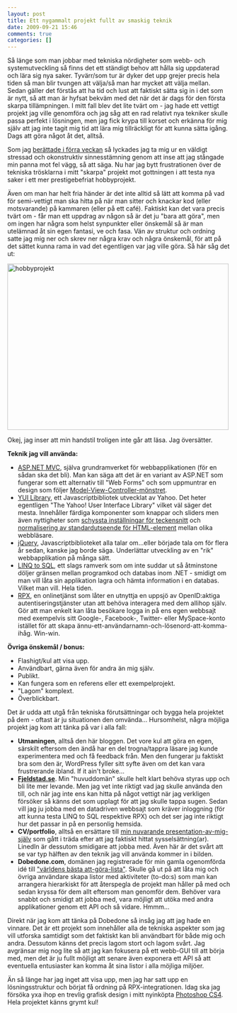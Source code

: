 ```yaml
---
layout: post
title: Ett nygammalt projekt fullt av smaskig teknik
date: 2009-09-21 15:46
comments: true
categories: []
---
```

Så länge som man jobbar med tekniska nördigheter som webb- och systemutveckling så finns det ett ständigt behov att hålla sig uppdaterad och lära sig nya saker. Tyvärr/som tur är dyker det upp grejer precis hela tiden så man blir tvungen att välja/så man har mycket att välja mellan. Sedan gäller det förstås att ha tid och lust att faktiskt sätta sig in i det som är nytt, så att man är hyfsat bekväm med det när det är dags för den första skarpa tillämpningen. I mitt fall blev det lite tvärt om - jag hade ett vettigt projekt jag ville genomföra och jag såg att en rad relativt nya tekniker skulle passa perfekt i lösningen, men jag fick krypa till korset och erkänna för mig själv att jag inte tagit mig tid att lära mig tillräckligt för att kunna sätta igång. Dags att göra något åt det, alltså.

<!--more-->Som jag <a href="http://utmaningen.fjeldstad.se/2009/09/massor-av-tid-men-anda-stressad-dags-att-ta-ett-steg-tillbaka/">berättade i förra veckan</a> så lyckades jag ta mig ur en väldigt stressad och okonstruktiv sinnesstämning genom att inse att jag stångade min panna mot fel vägg, så att säga. Nu har jag bytt frustrationen över de tekniska trösklarna i mitt "skarpa" projekt mot gottningen i att testa nya saker i ett mer prestigebefriat hobbyprojekt.

Även om man har helt fria händer är det inte alltid så lätt att komma på vad för semi-vettigt man ska hitta på när man sitter och knackar kod (eller motsvarande) på kammaren (eller på ett café). Faktiskt kan det vara precis tvärt om - får man ett uppdrag av någon så är det ju "bara att göra", men om ingen har några som helst synpunkter eller önskemål så är man utelämnad åt sin egen fantasi, ve och fasa. Vän av struktur och ordning satte jag mig ner och skrev ner några krav och några önskemål, för att på det sättet kunna rama in vad det egentligen var jag ville göra. Så här såg det ut:

<a href="http://utmaningen.fjeldstad.se/wp-content/uploads/2009/09/hobbyprojekt.jpg"><img class="alignnone size-full wp-image-240" title="hobbyprojekt" src="http://utmaningen.fjeldstad.se/wp-content/uploads/2009/09/hobbyprojekt.jpg" alt="hobbyprojekt" width="500" height="375" /></a>

Okej, jag inser att min handstil troligen inte går att läsa. Jag översätter.

<strong>Teknik jag vill använda:</strong>
<ul>
	<li><a href="http://asp.net/mvc">ASP.NET MVC</a>, själva grundramverket för webbapplikationen (för en sådan ska det bli). Man kan säga att det är en variant av ASP.NET som fungerar som ett alternativ till "Web Forms" och som uppmuntrar en design som följer <a href="http://sv.wikipedia.org/wiki/Model-View-Controller">Model-View-Controller-mönstret</a>.</li>
	<li><a href="http://developer.yahoo.com/yui/">YUI Library</a>, ett Javascriptbibliotek utvecklat av Yahoo. Det heter egentligen "The Yahoo! User Interface Library" vilket väl säger det mesta. Innehåller färdiga komponenter som knappar och sliders men även nyttigheter som <a href="http://developer.yahoo.com/yui/fonts/">schyssta inställningar för teckensnitt</a> och <a href="http://developer.yahoo.com/yui/reset/">normalisering av standardutseende för HTML-element</a> mellan olika webbläsare.</li>
	<li><a href="http://jquery.com/">jQuery</a>, Javascriptbiblioteket alla talar om...eller började tala om för flera år sedan, kanske jag borde säga. Underlättar utveckling av en "rik" webbapplikation på många sätt.</li>
	<li><a href="http://msdn.microsoft.com/en-us/library/bb425822.aspx">LINQ to SQL</a>, ett slags ramverk som om inte suddar ut så åtminstone döljer gränsen mellan programkod och databas inom .NET - smidigt om man vill låta sin applikation lagra och hämta information i en databas. Vilket man vill. Hela tiden.</li>
	<li><a href="https://rpxnow.com/">RPX</a>, en onlinetjänst som låter en utnyttja en uppsjö av OpenID:aktiga autentiseringstjänster utan att behöva interagera med dem allihop själv. Gör att man enkelt kan låta besökare logga in på ens egen webbsajt med exempelvis sitt Google-, Facebook-, Twitter- eller MySpace-konto istället för att skapa ännu-ett-användarnamn-och-lösenord-att-komma-ihåg. Win-win.</li>
</ul>
<strong>Övriga önskemål / bonus:</strong>
<ul>
	<li>Flashigt/kul att visa upp.</li>
	<li>Användbart, gärna även för andra än mig själv.</li>
	<li>Publikt.</li>
	<li>Kan fungera som en referens eller ett exempelprojekt.</li>
	<li>"Lagom" komplext.</li>
	<li>Överblickbart.</li>
</ul>
Det är udda att utgå från tekniska förutsättningar och bygga hela projektet på dem - oftast är ju situationen den omvända... Hursomhelst, några möjliga projekt jag kom att tänka på var i alla fall:
<ul>
	<li><strong>Utmaningen</strong>, alltså den här bloggen. Det vore kul att göra en egen, särskilt eftersom den ändå har en del trogna/tappra läsare jag kunde experimentera med och få feedback från. Men den fungerar ju faktiskt bra som den är, WordPress fyller sitt syfte även om det kan vara frustrerande ibland. If it ain't broke...</li>
	<li><strong><a href="http://www.fjeldstad.se/">Fjeldstad.se</a></strong>. Min "huvuddomän" skulle helt klart behöva styras upp och bli lite mer levande. Men jag vet inte riktigt vad jag skulle använda den till, och när jag inte ens kan hitta på något vettigt när jag verkligen försöker så känns det som upplagt för att jag skulle tappa sugen. Sedan vill jag ju jobba med en datadriven webbsajt som kräver inloggning (för att kunna testa LINQ to SQL respektive RPX) och det ser jag inte riktigt hur det passar in på en personlig hemsida.</li>
	<li><strong>CV/portfolio</strong>, alltså en ersättare till <a href="http://anders.fjeldstad.se/">min nuvarande presentation-av-mig-själv</a> som gått i träda efter att jag faktiskt hittat sysselsättning(ar). LinedIn är dessutom smidigare att jobba med. Även här är det svårt att se var typ hälften av den teknik jag vill använda kommer in i bilden.</li>
	<li><strong>Dobedone.com</strong>, domänen jag registrerade för min gamla ogenomförda idé till <a href="http://blogg.fjeldstad.se/2008/01/28/varldens-basta-att-gora-lista/">"världens bästa att-göra-lista"</a>. Skulle gå ut på att låta mig och övriga användare skapa listor med aktiviteter (to-do:s) som man kan arrangera hierarkiskt för att återspegla de projekt man håller på med och sedan kryssa för dem allt eftersom man genomför dem. Behöver vara snabbt och smidigt att jobba med, vara möjligt att utöka med andra applikationer genom ett API och så vidare. Hmmm...</li>
</ul>
Direkt när jag kom att tänka på Dobedone så insåg jag att jag hade en vinnare. Det är ett projekt som innehåller alla de tekniska aspekter som jag vill utforska samtidigt som det faktiskt kan bli användbart för både mig och andra. Dessutom känns det precis lagom stort och lagom svårt. Jag avgränsar mig nog lite så att jag kan fokusera på ett webb-GUI till att börja med, men det är ju fullt möjligt att senare även exponera ett API så att eventuella entusiaster kan komma åt sina listor i alla möjliga miljöer.

Än så länge har jag inget att visa upp, men jag har satt upp en lösningsstruktur och börjat få ordning på RPX-integrationen. Idag ska jag försöka yxa ihop en trevlig grafisk design i mitt nyinköpta <a href="http://www.adobe.com/products/creativesuite/designstandard/">Photoshop CS4</a>. Hela projektet känns grymt kul!

